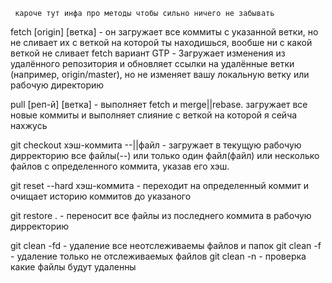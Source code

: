      кароче тут инфа про методы чтобы сильно ничего не забывать

  fetch [origin] [ветка] - он загружает все коммиты с указанной ветки,
но не сливает их с веткой на которой ты находишься, вообше ни с какой
веткой не сливает
  fetch вариант GTP - Загружает изменения из удалённого репозитория
и обновляет ссылки на удалённые ветки (например, origin/master),
но не изменяет вашу локальную ветку или рабочую директорию

  pull [реп-й] [ветка] - выполняет fetch и merge||rebase. загружает все
новые коммиты и выполняет слияние с веткой на которой я сейча нахжусь

  git checkout хэш-коммита --||файл - загружает в текущую рабочую
дирректорию все файлы(--) или только один файл(файл) или несколько
файлов с определенного коммита, указав его хэш.

  git reset --hard хэш-коммита - переходит на определенный коммит
и очищает историю коммитов до указаного

  git restore . - переносит все файлы из последнего коммита в рабочую
дирректорию

  git clean -fd - удаление все неотслеживаемы файлов и папок
  git clean -f - удаление только не отслеживаемых файлов
  git clean -n - проверка какие файлы будут удаленны
  